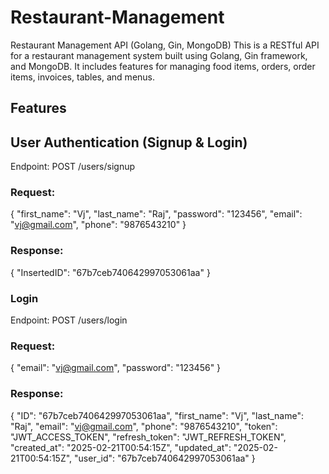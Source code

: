 # Restaurant-Management
Restaurant Management API (Golang, Gin, MongoDB)  This is a RESTful API for a restaurant management system built using Golang, Gin framework, and MongoDB. It includes features for managing food items, orders, order items, invoices, tables, and menus.

## Features

## User Authentication (Signup & Login)
Endpoint: POST /users/signup
### Request:

{
  "first_name": "Vj",
  "last_name": "Raj",
  "password": "123456",
  "email": "vj@gmail.com",
  "phone": "9876543210"
}
### Response:


{
  "InsertedID": "67b7ceb740642997053061aa"
}

### Login
Endpoint: POST /users/login
### Request:

{
  "email": "vj@gmail.com",
  "password": "123456"
}
### Response:


{
  "ID": "67b7ceb740642997053061aa",
  "first_name": "Vj",
  "last_name": "Raj",
  "email": "vj@gmail.com",
  "phone": "9876543210",
  "token": "JWT_ACCESS_TOKEN",
  "refresh_token": "JWT_REFRESH_TOKEN",
  "created_at": "2025-02-21T00:54:15Z",
  "updated_at": "2025-02-21T00:54:15Z",
  "user_id": "67b7ceb740642997053061aa"
}
